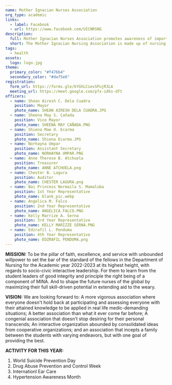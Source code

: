 ```yaml
---
name: Mother Ignacian Nurses Association
org_type: academic
links:
  - label: Facebook
  - url: https://www.facebook.com/UICNRSNG
description:
  full: Mother Ignacian Nurses Association promotes awareness of important nursing issues, encourages participation in initiatives aimed at improving community health, and organizes nursing students to have an impact on public policy. The purpose of this support is to provide the student nurse with assistance while she works toward earning a degree in professional nursing. For the objective of teaching the institution and the community that surrounds it about current health concerns by means of a variety of events that are relevant to the profession that are conducted every month.
  short: The Mother Ignacian Nursing Association is made up of nursing majors and others who are just fascinated about the field.
tags:
  - health
assets:
  logo: logo.jpg
theme:
  primary_color: "#f476b4"
  secondary_color: "#daf5e6"
registration:
  form_url: https://forms.gle/kYGhLCievSPujR3LA
  meeting_url: https://meet.google.com/pfx-idks-dft
officers:
  - name: Shean Airesh C. Dela Cuadra
    position: Mayor
    photo_name: SHEAN AIRESH DELA CUADRA.JPG
  - name: Sheena May S. Cañada
    position: Vice Mayor
    photo_name: SHEENA MAY CAÑADA.PNG
  - name: Shiena Mae O. Ecarma
    position: Secretary
    photo_name: Shiena Ecarma.JPG
  - name: Norhayna Umpar
    position: Assistant Secretary
    photo_name: NORHAYNA UMPAR.PNG
  - name: Anne Therese B. Atchuela
    position: Treasurer
    photo_name: ANNE ATCHUELA.png
  - name: Chester B. Lagura
    position: Auditor
    photo_name: CHESTER LAGURA.png
  - name: Bai Princess Normaila S. Mamaluba
    position: 1st Year Representative
    photo_name: blank_pic.webp
  - name: Angelica M. Falco
    position: 2nd Year Representative
    photo_name: ANGELICA FALCO.PNG
  - name: Kelly Marrize A. Serna
    position: 3rd Year Representative
    photo_name: KELLY MARIZZE SERNA.PNG
  - name: Edzrafil L. Penduma
    position: 4th Year Representative
    photo_name: EDZRAFIL PENDUMA.png
---
```


**MISSION:**
To be the pillar of faith, excellence, and service with unbounded willpower to set the bar of the standard of the fellows in the Department of Nursing for the Academic year 2022-2023 at its highest height, with regards to socio-civic interactive leadership. For them to learn from the student leaders of good integrity and principle the right being of a
component of MINA. And to shape the future nurses of the global by maximizing their full skill-driven potential in extending aid to the weary.

**VISION:**
We are looking forward to:
A more vigorous association where everyone doesn't hold back at participating and assessing everyone with their attained knowledge to be applied in real life
medic-demanding situations; A better association than what it ever come far before; A congenial association that doesn't stop desiring for their personal transcends; An interactive organization abounded by consolidated ideas from cooperative organizations; and an association that incepts a family between the students with varying endeavors, but with one goal of providing the best.

**ACTIVITY FOR THIS YEAR:**

1. World Suicide Prevention Day
2. Drug Abuse Prevention and Control Week
3. Internationl Ear Care
4. Hypertension Awareness Month
